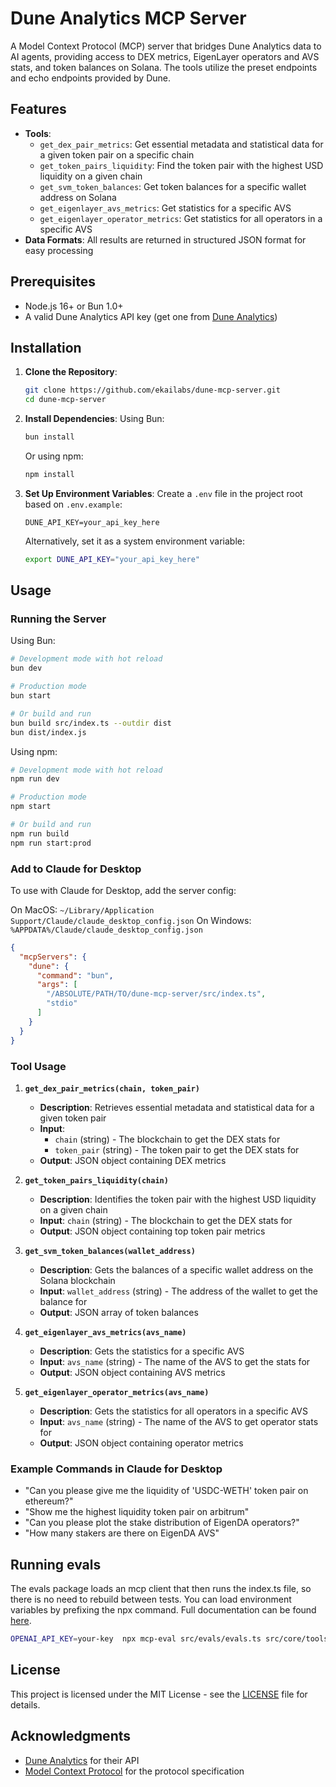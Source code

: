 # Dune Analytics MCP Server

A Model Context Protocol (MCP) server that bridges Dune Analytics data to AI agents, providing access to DEX metrics, EigenLayer operators and AVS stats, and token balances on Solana. The tools utilize the preset endpoints and echo endpoints provided by Dune.

## Features

- **Tools**:
  - `get_dex_pair_metrics`: Get essential metadata and statistical data for a given token pair on a specific chain
  - `get_token_pairs_liquidity`: Find the token pair with the highest USD liquidity on a given chain
  - `get_svm_token_balances`: Get token balances for a specific wallet address on Solana
  - `get_eigenlayer_avs_metrics`: Get statistics for a specific AVS
  - `get_eigenlayer_operator_metrics`: Get statistics for all operators in a specific AVS
- **Data Formats**: All results are returned in structured JSON format for easy processing

## Prerequisites

- Node.js 16+ or Bun 1.0+
- A valid Dune Analytics API key (get one from [Dune Analytics](https://dune.com/settings/api))

## Installation

1. **Clone the Repository**:
   ```bash
   git clone https://github.com/ekailabs/dune-mcp-server.git
   cd dune-mcp-server
   ```

2. **Install Dependencies**:
   Using Bun:
   ```bash
   bun install
   ```
   Or using npm:
   ```bash
   npm install
   ```

3. **Set Up Environment Variables**:
   Create a `.env` file in the project root based on `.env.example`:
   ```
   DUNE_API_KEY=your_api_key_here
   ```
   Alternatively, set it as a system environment variable:
   ```bash
   export DUNE_API_KEY="your_api_key_here"
   ```

## Usage

### Running the Server

Using Bun:
```bash
# Development mode with hot reload
bun dev

# Production mode
bun start

# Or build and run
bun build src/index.ts --outdir dist
bun dist/index.js
```

Using npm:
```bash
# Development mode with hot reload
npm run dev

# Production mode
npm start

# Or build and run
npm run build
npm run start:prod
```

### Add to Claude for Desktop

To use with Claude for Desktop, add the server config:

On MacOS: `~/Library/Application Support/Claude/claude_desktop_config.json`
On Windows: `%APPDATA%/Claude/claude_desktop_config.json`

```json
{
  "mcpServers": {
    "dune": {
      "command": "bun",
      "args": [
        "/ABSOLUTE/PATH/TO/dune-mcp-server/src/index.ts",
        "stdio"
      ]
    }
  }
}
```


### Tool Usage

1. **`get_dex_pair_metrics(chain, token_pair)`**
   - **Description**: Retrieves essential metadata and statistical data for a given token pair
   - **Input**: 
     - `chain` (string) - The blockchain to get the DEX stats for
     - `token_pair` (string) - The token pair to get the DEX stats for
   - **Output**: JSON object containing DEX metrics

2. **`get_token_pairs_liquidity(chain)`**
   - **Description**: Identifies the token pair with the highest USD liquidity on a given chain
   - **Input**: `chain` (string) - The blockchain to get the DEX stats for
   - **Output**: JSON object containing top token pair metrics

3. **`get_svm_token_balances(wallet_address)`**
   - **Description**: Gets the balances of a specific wallet address on the Solana blockchain
   - **Input**: `wallet_address` (string) - The address of the wallet to get the balance for
   - **Output**: JSON array of token balances

4. **`get_eigenlayer_avs_metrics(avs_name)`**
   - **Description**: Gets the statistics for a specific AVS
   - **Input**: `avs_name` (string) - The name of the AVS to get the stats for
   - **Output**: JSON object containing AVS metrics

5. **`get_eigenlayer_operator_metrics(avs_name)`**
   - **Description**: Gets the statistics for all operators in a specific AVS
   - **Input**: `avs_name` (string) - The name of the AVS to get operator stats for
   - **Output**: JSON object containing operator metrics

### Example Commands in Claude for Desktop

- "Can you please give me the liquidity of 'USDC-WETH' token pair on ethereum?"
- "Show me the highest liquidity token pair on arbitrum"
- "Can you please plot the stake distribution of EigenDA operators?"
- "How many stakers are there on EigenDA AVS"



## Running evals

The evals package loads an mcp client that then runs the index.ts file, so there is no need to rebuild between tests. You can load environment variables by prefixing the npx command. Full documentation can be found [here](https://www.mcpevals.io/docs).

```bash
OPENAI_API_KEY=your-key  npx mcp-eval src/evals/evals.ts src/core/tools.ts
```
## License

This project is licensed under the MIT License - see the [LICENSE](LICENSE) file for details.

## Acknowledgments

- [Dune Analytics](https://dune.com/) for their API
- [Model Context Protocol](https://github.com/modelcontextprotocol) for the protocol specification